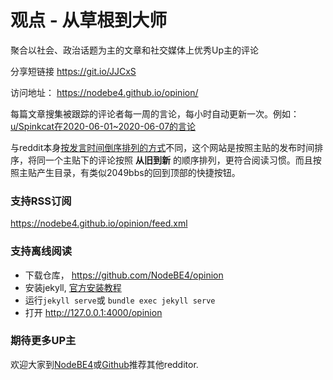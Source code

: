 # 观点 - 从草根到大师

聚合以社会、政治话题为主的文章和社交媒体上优秀Up主的评论

分享短链接 https://git.io/JJCxS

访问地址： <https://nodebe4.github.io/opinion/>

每篇文章搜集被跟踪的评论者每一周的言论，每小时自动更新一次。例如：[u/Spinkcat在2020-06-01~2020-06-07的言论](https://nodebe4.github.io/opinion/Spinkcat-2020-06-07)

与reddit本身[按发言时间倒序排列的方式](https://www.reddit.com/user/Spinkcat/)不同，这个网站是按照主贴的发布时间排序，将同一个主贴下的评论按照 **从旧到新** 的顺序排列，更符合阅读习惯。而且按照主贴产生目录，有类似2049bbs的回到顶部的快捷按钮。

### 支持RSS订阅

<https://nodebe4.github.io/opinion/feed.xml>

### 支持离线阅读

-   下载仓库， https://github.com/NodeBE4/opinion
-   安装jekyll, [官方安装教程](https://jekyllrb.com/docs/installation/)
-   运行`jekyll serve`或 `bundle exec jekyll serve`
-   打开 http://127.0.0.1:4000/opinion

### 期待更多UP主

欢迎大家到[NodeBE4](https://be4.herokuapp.com/topic/520/)或[Github](https://github.com/NodeBE4/opinion/issues/1)推荐其他redditor.
